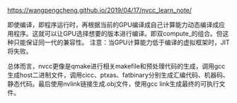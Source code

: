 



https://wangpengcheng.github.io/2019/04/17/nvcc_learn_note/



即使编译，即程序运行时，再根据当前的GPU编译成自己计算能力动态编译成应用程序。这就可以让GPU选择想要的版本进行编译。即双compute_的组合。但这种只能保证同一代的兼容性。 注意：当GPU计算能力低于编译的虚拟框架时，JIT将失败。





总体而言，nvcc更像是qmake进行相关makefile和预处理代码的生成，调用gcc生成host二进制文件，调用cicc、ptxas、fatbinary分别生成汇编代码、机器码、静态代码。最后使用nvlink链接生成.obj文件，使用gcc link生成最终的可执行文件。





